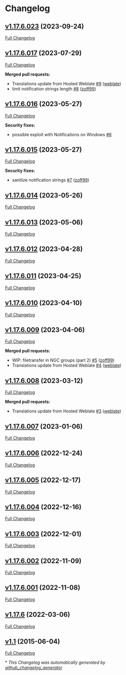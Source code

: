 # Changelog

## [v1.17.6.023](https://github.com/Zoxcore/qTox_enhanced/tree/v1.17.6.023) (2023-09-24)

[Full Changelog](https://github.com/Zoxcore/qTox_enhanced/compare/v1.17.6.017...v1.17.6.023)

## [v1.17.6.017](https://github.com/Zoxcore/qTox_enhanced/tree/v1.17.6.017) (2023-07-29)

[Full Changelog](https://github.com/Zoxcore/qTox_enhanced/compare/v1.17.6.016...v1.17.6.017)

**Merged pull requests:**

- Translations update from Hosted Weblate [\#9](https://github.com/Zoxcore/qTox_enhanced/pull/9) ([weblate](https://github.com/weblate))
- limit notification strings length [\#8](https://github.com/Zoxcore/qTox_enhanced/pull/8) ([zoff99](https://github.com/zoff99))

## [v1.17.6.016](https://github.com/Zoxcore/qTox_enhanced/tree/v1.17.6.016) (2023-05-27)

[Full Changelog](https://github.com/Zoxcore/qTox_enhanced/compare/v1.17.6.015...v1.17.6.016)

**Security fixes:**

- possible exploit with Notifications on Windows [\#6](https://github.com/Zoxcore/qTox_enhanced/issues/6)

## [v1.17.6.015](https://github.com/Zoxcore/qTox_enhanced/tree/v1.17.6.015) (2023-05-27)

[Full Changelog](https://github.com/Zoxcore/qTox_enhanced/compare/v1.17.6.014...v1.17.6.015)

**Security fixes:**

- sanitize notification strings [\#7](https://github.com/Zoxcore/qTox_enhanced/pull/7) ([zoff99](https://github.com/zoff99))

## [v1.17.6.014](https://github.com/Zoxcore/qTox_enhanced/tree/v1.17.6.014) (2023-05-26)

[Full Changelog](https://github.com/Zoxcore/qTox_enhanced/compare/v1.17.6.013...v1.17.6.014)

## [v1.17.6.013](https://github.com/Zoxcore/qTox_enhanced/tree/v1.17.6.013) (2023-05-06)

[Full Changelog](https://github.com/Zoxcore/qTox_enhanced/compare/v1.17.6.012...v1.17.6.013)

## [v1.17.6.012](https://github.com/Zoxcore/qTox_enhanced/tree/v1.17.6.012) (2023-04-28)

[Full Changelog](https://github.com/Zoxcore/qTox_enhanced/compare/v1.17.6.011...v1.17.6.012)

## [v1.17.6.011](https://github.com/Zoxcore/qTox_enhanced/tree/v1.17.6.011) (2023-04-25)

[Full Changelog](https://github.com/Zoxcore/qTox_enhanced/compare/v1.17.6.010...v1.17.6.011)

## [v1.17.6.010](https://github.com/Zoxcore/qTox_enhanced/tree/v1.17.6.010) (2023-04-10)

[Full Changelog](https://github.com/Zoxcore/qTox_enhanced/compare/v1.17.6.009...v1.17.6.010)

## [v1.17.6.009](https://github.com/Zoxcore/qTox_enhanced/tree/v1.17.6.009) (2023-04-06)

[Full Changelog](https://github.com/Zoxcore/qTox_enhanced/compare/v1.17.6.008...v1.17.6.009)

**Merged pull requests:**

- WIP: filetransfer in NGC groups \(part 2\) [\#5](https://github.com/Zoxcore/qTox_enhanced/pull/5) ([zoff99](https://github.com/zoff99))
- Translations update from Hosted Weblate [\#4](https://github.com/Zoxcore/qTox_enhanced/pull/4) ([weblate](https://github.com/weblate))

## [v1.17.6.008](https://github.com/Zoxcore/qTox_enhanced/tree/v1.17.6.008) (2023-03-12)

[Full Changelog](https://github.com/Zoxcore/qTox_enhanced/compare/v1.17.6.007...v1.17.6.008)

**Merged pull requests:**

- Translations update from Hosted Weblate [\#3](https://github.com/Zoxcore/qTox_enhanced/pull/3) ([weblate](https://github.com/weblate))

## [v1.17.6.007](https://github.com/Zoxcore/qTox_enhanced/tree/v1.17.6.007) (2023-01-06)

[Full Changelog](https://github.com/Zoxcore/qTox_enhanced/compare/v1.17.6.006...v1.17.6.007)

## [v1.17.6.006](https://github.com/Zoxcore/qTox_enhanced/tree/v1.17.6.006) (2022-12-24)

[Full Changelog](https://github.com/Zoxcore/qTox_enhanced/compare/v1.17.6.005...v1.17.6.006)

## [v1.17.6.005](https://github.com/Zoxcore/qTox_enhanced/tree/v1.17.6.005) (2022-12-17)

[Full Changelog](https://github.com/Zoxcore/qTox_enhanced/compare/v1.17.6.004...v1.17.6.005)

## [v1.17.6.004](https://github.com/Zoxcore/qTox_enhanced/tree/v1.17.6.004) (2022-12-16)

[Full Changelog](https://github.com/Zoxcore/qTox_enhanced/compare/v1.17.6.003...v1.17.6.004)

## [v1.17.6.003](https://github.com/Zoxcore/qTox_enhanced/tree/v1.17.6.003) (2022-12-01)

[Full Changelog](https://github.com/Zoxcore/qTox_enhanced/compare/v1.17.6.002...v1.17.6.003)

## [v1.17.6.002](https://github.com/Zoxcore/qTox_enhanced/tree/v1.17.6.002) (2022-11-09)

[Full Changelog](https://github.com/Zoxcore/qTox_enhanced/compare/v1.17.6.001...v1.17.6.002)

## [v1.17.6.001](https://github.com/Zoxcore/qTox_enhanced/tree/v1.17.6.001) (2022-11-08)

[Full Changelog](https://github.com/Zoxcore/qTox_enhanced/compare/v1.17.6...v1.17.6.001)

## [v1.17.6](https://github.com/Zoxcore/qTox_enhanced/tree/v1.17.6) (2022-03-06)

[Full Changelog](https://github.com/Zoxcore/qTox_enhanced/compare/v1.1...v1.17.6)

## [v1.1](https://github.com/Zoxcore/qTox_enhanced/tree/v1.1) (2015-06-04)

[Full Changelog](https://github.com/Zoxcore/qTox_enhanced/compare/18cee41cfb2a38fb63634d9898b9bba3b40ff462...v1.1)



\* *This Changelog was automatically generated by [github_changelog_generator](https://github.com/github-changelog-generator/github-changelog-generator)*

